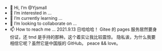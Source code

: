 - 👋 Hi, I’m @Yjsmall
- 👀 I’m interested in ...
- 🌱 I’m currently learning ...
- 💞️ I’m looking to collaborate on ...
- 📫 How to reach me ...
2021.9.13 日哈哈哈！
Gitee 的 pages 服务居然要身份证，还 tmd 是手持的那种。这个着实让我比较震惊。
隐私诶，为什么我要相信它呢？虽然它是中国版的 GitHub。
peace && love。
<!---
Yjsmall/Yjsmall is a ✨ special ✨ repository because its `README.md` (this file) appears on your GitHub profile.
You can click the Preview link to take a look at your changes.
--->
